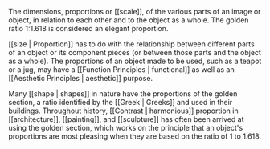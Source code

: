 The dimensions, proportions or [[scale]], of the various parts of an image or object, in relation to each other and to the object as a whole. The golden ratio 1:1.618 is considered an elegant proportion.

[[size | Proportion]] has to do with the relationship between different parts of an object or its component pieces (or between those parts and the object as a whole). The proportions of an object made to be used, such as a teapot or a jug, may have a [[Function Principles | functional]] as well as an [[Aesthetic Principles | aesthetic]] purpose.

Many [[shape | shapes]] in nature have the proportions of the golden section, a ratio identified by the [[Greek | Greeks]] and used in their buildings. Throughout history, [[Contrast | harmonious]] proportion in [[architecture]], [[painting]], and [[sculpture]] has often been arrived at using the golden section, which works on the principle that an object's proportions are most pleasing when they are based on the ratio of 1 to 1.618.